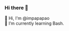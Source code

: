 ### Hi there 👋

<!--
**impapapao/impapapao** is a ✨ _special_ ✨ repository because its (this file) appears on your GitHub profile.

Here are some ideas to get you started:

- 🔭 I’m currently working on ...
- 🌱 I’m currently learning Bash
- 👯 I’m looking to collaborate on ...
- 🤔 I’m looking for help with ...
- 💬 Ask me about ...
- 📫 How to reach me: ...

-->
👋 Hi, I'm @impapapao <br />
🌱 I’m currently learning Bash.


